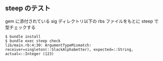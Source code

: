 ## steep のテスト
gem に添付されている sig ディレクトリ以下の rbs ファイルをもとに steep で型チェックする

```
$ bundle install
$ bundle exec steep check
lib/main.rb:4:30: ArgumentTypeMismatch: receiver=singleton(::SlackAlphabetter), expected=::String, actual=::Integer (123)
```